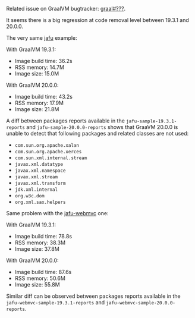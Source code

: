 Related issue on GraalVM bugtracker: [graal#???](TODO).

It seems there is a big regression at code removal level between 19.3.1 and 20.0.0.

The very same [jafu](https://github.com/spring-projects-experimental/spring-graal-native/tree/master/spring-graal-native-samples/jafu) example:

With GraalVM 19.3.1:

- Image build time: 36.2s
- RSS memory: 14.7M
- Image size: 15.0M

With GraalVM 20.0.0:

- Image build time: 43.2s
- RSS memory: 17.9M
- Image size: 21.8M

A diff between packages reports available in the `jafu-sample-19.3.1-reports` and `jafu-sample-20.0.0-reports` shows that GraaVM 20.0.0 is unable to detect that following packages and related classes are not used:

 - `com.sun.org.apache.xalan`
 - `com.sun.org.apache.xerces`
 - `com.sun.xml.internal.stream`
 - `javax.xml.datatype`
 - `javax.xml.namespace`
 - `javax.xml.stream`
 - `javax.xml.transform`
 - `jdk.xml.internal`
 - `org.w3c.dom`
 - `org.xml.sax.helpers`

Same problem with the [jafu-webmvc](https://github.com/spring-projects-experimental/spring-graal-native/tree/master/spring-graal-native-samples/jafu-webmvc) one:

With GraalVM 19.3.1:

 - Image build time: 78.8s
 - RSS memory: 38.3M
 - Image size: 37.8M

With GraalVM 20.0.0:

- Image build time: 87.6s
- RSS memory: 50.6M
- Image size: 55.8M

Similar diff can be observed between packages reports available in the `jafu-webmvc-sample-19.3.1-reports` and `jafu-webmvc-sample-20.0.0-reports`.
